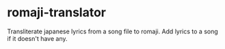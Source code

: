 # romaji-translator
Transliterate japanese lyrics from a song file to romaji. Add lyrics to a song if it doesn't have any.
